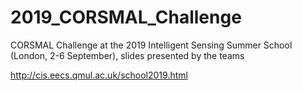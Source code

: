 # 2019_CORSMAL_Challenge
CORSMAL Challenge at the 2019 Intelligent Sensing Summer School (London, 2-6 September), slides presented by the teams

http://cis.eecs.qmul.ac.uk/school2019.html
